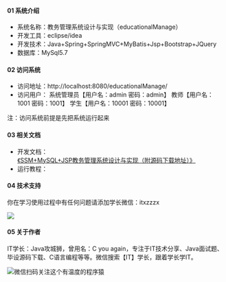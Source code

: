 #### 01 系统介绍

- 系统名称：教务管理系统设计与实现（educationalManage）
- 开发工具：eclipse/idea
- 开发技术：Java+Spring+SpringMVC+MyBatis+Jsp+Bootstrap+JQuery
- 数据库：MySql5.7

#### 02 访问系统

- 访问地址：http://localhost:8080/educationalManage/
- 访问用户：  系统管理员【用户名：admin 密码：admin】 教师【用户名：1001 密码：1001】 学生【用户名：10001 密码：10001】

注：访问系统前提是先把系统运行起来

#### 03 相关文档

- 开发文档：[《SSM+MySQL+JSP教务管理系统设计与实现（附源码下载地址）》](https://mp.weixin.qq.com/s/7y4DzxBAbsWoEBPTuyma9Q)
- 运行教程：[]()


#### 04 技术支持

你在学习使用过程中有任何问题请添加学长微信：itxzzzx

![](https://img-blog.csdnimg.cn/8d728185d0474dcd87a6eb4af6f0ea64.png)

#### 05 关于作者

IT学长：Java攻城狮，曾用名：C you again，专注于IT技术分享、Java面试题、毕设源码下载、C语言编程等等。微信搜索【IT】学长，跟着学长学IT。

![微信扫码关注这个有温度的程序猿](https://img-blog.csdnimg.cn/c5b40e17bc614f5d99a5d6e179a0447b.png)
